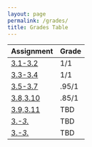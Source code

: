 ```yaml
---
layout: page
permalink: /grades/
title: Grades Table
---
```

|Assignment|Grade|
|---|---|
|[3.1-3.2](https://iconicshark3.github.io/ColinMills/week-13/big-idea-3/2022/11/18/expressions-and-strings.html)|1/1|
|[3.3-3.4](https://iconicshark3.github.io/ColinMills/week%2013/2022/11/28/lesson-1-Homework.html)|1/1|
|[3.5-3.7](https://iconicshark3.github.io/ColinMills/week%2013/2022/11/30/homework.html)|.95/1|
|[3.8,3.10](https://iconicshark3.github.io/ColinMills/2022/11/26/listanditerationhomework.html)|.85/1|
|[3.9,3.11]()|TBD|
|[3._-3._]()|TBD|
|[3._-3._]()|TBD|